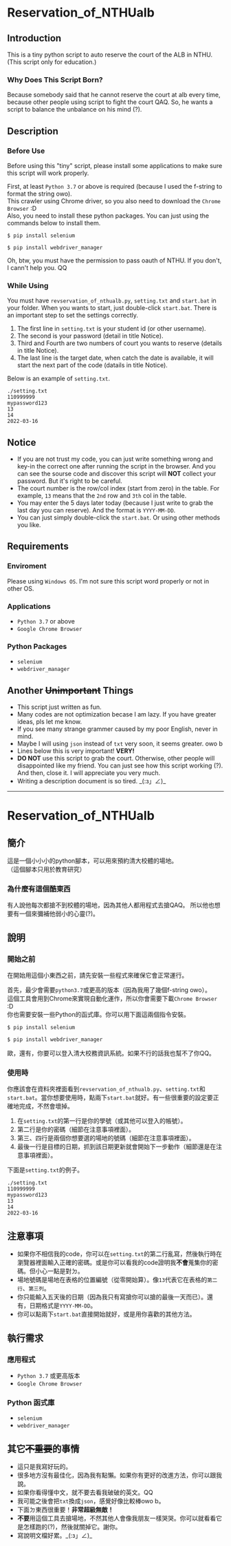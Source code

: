 # Reservation_of_NTHUalb

## Introduction
This is a tiny python script to auto reserve the court of the ALB in NTHU.
<br>(This script only for education.)
### Why Does This Script Born?
Because somebody said that he cannot reserve the court at alb every time, because other people using script to fight the court QAQ. So, he wants a script to balance the unbalance on his mind (?).

## Description

### Before Use
Before using this "tiny" script, please install some applications to make sure this script will work properly.

First, at least `Python 3.7` or above is required (because I used the f-string to format the string owo).
<br>This crawler using Chrome driver, so you also need to download the `Chrome Browser` :D
<br>Also, you need to install these python packages. You can just using the commands below to install them. 
```
$ pip install selenium
```
```
$ pip install webdriver_manager
```
Oh, btw, you must have the permission to pass oauth of NTHU. If you don't, I cann't help you. QQ

### While Using
You must have `revservation_of_nthualb.py`, `setting.txt` and `start.bat` in your folder. When you wants to start, just double-click `start.bat`. There is an important step to set the settings correctly.

1. The first line in `setting.txt` is your student id (or other username).
2. The second is your password (detail in title Notice).
3. Third and Fourth are two numbers of court you wants to reserve (details in title Notice).
4. The last line is the target date, when catch the date is available, it will start the next part of the code (datails in title Notice).

Below is an example of `setting.txt`.
```
./setting.txt
110999999
mypassword123
13
14
2022-03-16
```

## Notice
- If you are not trust my code, you can just write something wrong and key-in the correct one after running the script in the browser. And you can see the sourse code and discover this script will <b>NOT</b> collect your password. But it's right to be careful.
- The court number is the row/col index (start from zero) in the table. For example, `13` means that the `2nd` row and `3th` col in the table.
- You may enter the 5 days later today (because I just write to grab the last day you can reserve). And the format is `YYYY-MM-DD`. 
- You can just simply double-click the `start.bat`. Or using other methods you like.

## Requirements

### Enviroment
Please using `Windows OS`. I'm not sure this script word properly or not in other OS.

### Applications
- `Python 3.7` or above
- `Google Chrome Browser`

### Python Packages
- `selenium`
- `webdriver_manager`

## Another ~~Unimportant~~ Things
- This script just written as fun.
- Many codes are not optimization becase I am lazy. If you have greater ideas, pls let me know.
- If you see many strange grammer caused by my poor English, never in mind.
- Maybe I will using `json` instead of `txt` very soon, it seems greater. owo b
- Lines below this is very important! <b>VERY!</b>
- <b>DO NOT</b> use this script to grab the court. Otherwise, other people will disappointed like my friend. You can just see how this script working (?). And then, close it. I will appreciate you very much.
- Writing a description document is so tired. \_(:з」∠)\_

---
# Reservation_of_NTHUalb

## 簡介
這是一個小小小的python腳本，可以用來預約清大校體的場地。
<br>（這個腳本只用於教育研究）
### 為什麼有這個酷東西
有人說他每次都搶不到校體的場地，因為其他人都用程式去搶QAQ。
所以他也想要有一個來彌補他弱小的心靈(?)。

## 說明

### 開始之前
在開始用這個小東西之前，請先安裝一些程式來確保它會正常運行。

首先，最少會需要`python3.7`或更高的版本（因為我用了幾個f-string owo）。
<br>這個工具會用到Chrome來實現自動化運作，所以你會需要下載`Chrome Browser` :D
<br>你也需要安裝一些Python的函式庫。你可以用下面這兩個指令安裝。 
```
$ pip install selenium
```
```
$ pip install webdriver_manager
```

歐，還有，你要可以登入清大校務資訊系統。如果不行的話我也幫不了你QQ。

### 使用時
你應該會在資料夾裡面看到`revservation_of_nthualb.py`、`setting.txt`和`start.bat`。當你想要使用時，點兩下`start.bat`就好。有一些很重要的設定要正確地完成，不然會壞掉。

1. 在`setting.txt`的第一行是你的學號（或其他可以登入的帳號）。
2. 第二行是你的密碼（細節在注意事項裡面）。
3. 第三、四行是兩個你想要選的場地的號碼（細節在注意事項裡面）。
4. 最後一行是目標的日期，抓到該日期更新就會開始下一步動作（細節還是在注意事項裡面）。

下面是`setting.txt`的例子。
```
./setting.txt
110999999
mypassword123
13
14
2022-03-16
```

## 注意事項
- 如果你不相信我的code，你可以在`setting.txt`的第二行亂寫，然後執行時在瀏覽器裡面輸入正確的密碼。或是你可以看我的code證明我<b>不會</b>蒐集你的密碼。但小心一點是對ㄉ。
- 場地號碼是場地在表格的位置編號（從零開始算）。像`13`代表它在表格的`第二行`、`第三列`。
- 你只能輸入五天後的日期（因為我只有寫搶你可以搶的最後一天而已）。還有，日期格式是`YYYY-MM-DD`。 
- 你可以點兩下`start.bat`直接開始就好，或是用你喜歡的其他方法。

## 執行需求

### 應用程式
- `Python 3.7` 或更高版本
- `Google Chrome Browser`

### Python 函式庫
- `selenium`
- `webdriver_manager`

## 其它~~不重要~~的事情
- 這只是我寫好玩的。
- 很多地方沒有最佳化，因為我有點懶。如果你有更好的改進方法，你可以跟我說。
- 如果你看得懂中文，就不要去看我破破的英文。QQ
- 我可能之後會把`txt`換成`json`，感覺好像比較棒owo b。
- 下面ㄉ東西很重要！<b>非常超級無敵！</b>
- <b>不要</b>用這個工具去搶場地，不然其他人會像我朋友一樣哭哭。你可以就看看它是怎樣跑的(?)，然後就關掉它。謝你。
- 寫說明文檔好累。\_(:з」∠)\_